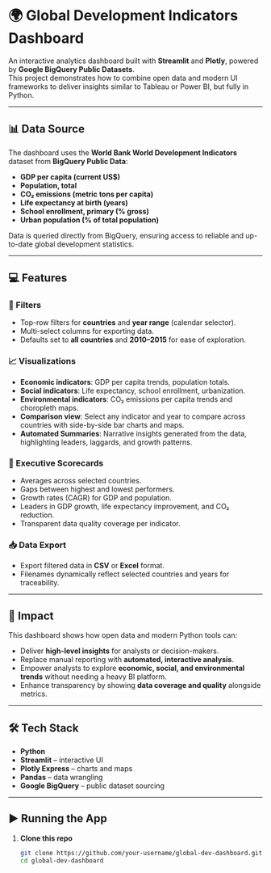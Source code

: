 # 🌍 Global Development Indicators Dashboard

An interactive analytics dashboard built with **Streamlit** and **Plotly**, powered by **Google BigQuery Public Datasets**.  
This project demonstrates how to combine open data and modern UI frameworks to deliver insights similar to Tableau or Power BI, but fully in Python.

---

## 📊 Data Source

The dashboard uses the **World Bank World Development Indicators** dataset from **BigQuery Public Data**:

- **GDP per capita (current US$)**  
- **Population, total**  
- **CO₂ emissions (metric tons per capita)**  
- **Life expectancy at birth (years)**  
- **School enrollment, primary (% gross)**  
- **Urban population (% of total population)**  

Data is queried directly from BigQuery, ensuring access to reliable and up-to-date global development statistics.

---

## 💻 Features

### 🔎 Filters
- Top-row filters for **countries** and **year range** (calendar selector).  
- Multi-select columns for exporting data.  
- Defaults set to **all countries** and **2010–2015** for ease of exploration.  

### 📈 Visualizations
- **Economic indicators**: GDP per capita trends, population totals.  
- **Social indicators**: Life expectancy, school enrollment, urbanization.  
- **Environmental indicators**: CO₂ emissions per capita trends and choropleth maps.  
- **Comparison view**: Select any indicator and year to compare across countries with side-by-side bar charts and maps.  
- **Automated Summaries**: Narrative insights generated from the data, highlighting leaders, laggards, and growth patterns.  

### 🧾 Executive Scorecards
- Averages across selected countries.  
- Gaps between highest and lowest performers.  
- Growth rates (CAGR) for GDP and population.  
- Leaders in GDP growth, life expectancy improvement, and CO₂ reduction.  
- Transparent data quality coverage per indicator.  

### 📥 Data Export
- Export filtered data in **CSV** or **Excel** format.  
- Filenames dynamically reflect selected countries and years for traceability.  

---

## 🚀 Impact

This dashboard shows how open data and modern Python tools can:

- Deliver **high-level insights** for analysts or decision-makers.  
- Replace manual reporting with **automated, interactive analysis**.  
- Empower analysts to explore **economic, social, and environmental trends** without needing a heavy BI platform.  
- Enhance transparency by showing **data coverage and quality** alongside metrics.  

---

## 🛠️ Tech Stack

- **Python**  
- **Streamlit** – interactive UI  
- **Plotly Express** – charts and maps  
- **Pandas** – data wrangling  
- **Google BigQuery** – public dataset sourcing  

---

## ▶️ Running the App

1. **Clone this repo**
   ```bash
   git clone https://github.com/your-username/global-dev-dashboard.git
   cd global-dev-dashboard

